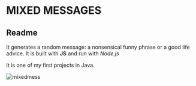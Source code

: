 
# MIXED MESSAGES 


## Readme

It generates a random message: a nonsensical funny phrase or a good life advice.
It is built with __JS__ and run with *Node.js*

It is one of my first projects in Java.

![mixedmess](https://github.com/user-attachments/assets/785af846-03c8-4dfe-8e32-567f67d2d7b8)
